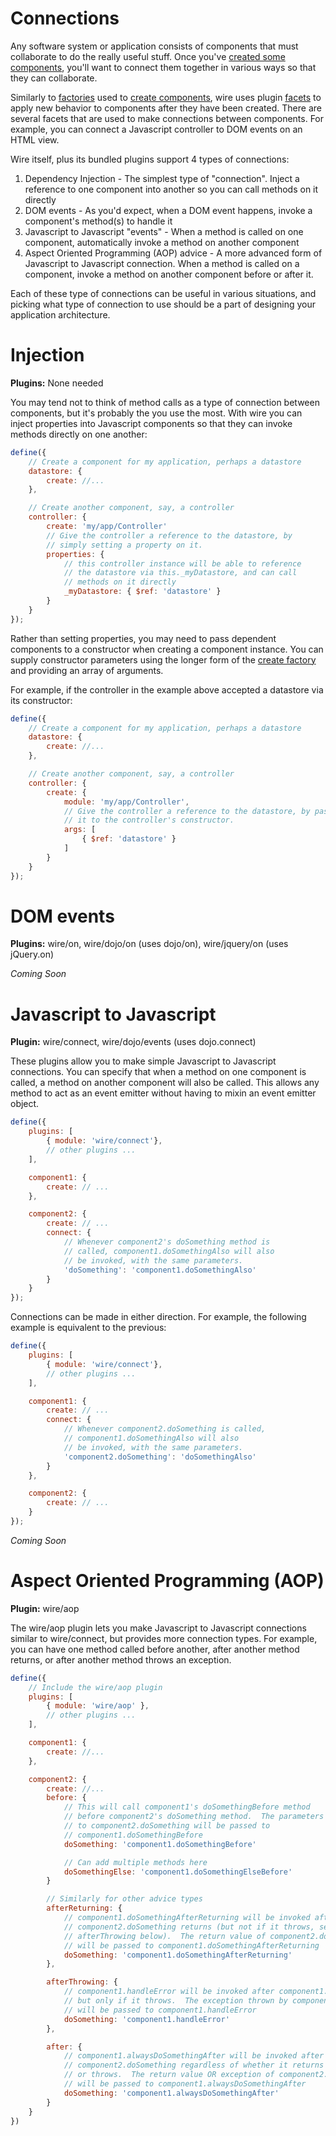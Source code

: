 # Connections

Any software system or application consists of components that must collaborate to do the really useful stuff.  Once you've [created some components](#components.md), you'll want to connect them together in various ways so that they can collaborate.

Similarly to [factories](./concepts.md#factories) used to [create components](./components.md#factories), wire uses plugin [facets](./concepts.md#facets) to apply new behavior to components after they have been created.  There are several facets that are used to make connections between components.  For example, you can connect a Javascript controller to DOM events on an HTML view.

Wire itself, plus its bundled plugins support 4 types of connections:

1. Dependency Injection - The simplest type of "connection".  Inject a reference to one component into another so you can call methods on it directly
1. DOM events - As you'd expect, when a DOM event happens, invoke a component's method(s) to handle it
1. Javascript to Javascript "events" - When a method is called on one component, automatically invoke a method on another component
1. Aspect Oriented Programming (AOP) advice - A more advanced form of Javascript to Javascript connection.  When a method is called on a component, invoke a method on another component before or after it.

Each of these type of connections can be useful in various situations, and picking what type of connection to use should be a part of designing your application architecture.

# Injection

**Plugins:** None needed

You may tend not to think of method calls as a type of connection between components, but it's probably the you use the most.  With wire you can inject properties into Javascript components so that they can invoke methods directly on one another:

```js
define({
	// Create a component for my application, perhaps a datastore
	datastore: {
		create: //...
	},

	// Create another component, say, a controller
	controller: {
		create: 'my/app/Controller'
		// Give the controller a reference to the datastore, by
		// simply setting a property on it.
		properties: {
			// this controller instance will be able to reference
			// the datastore via this._myDatastore, and can call
			// methods on it directly
			_myDatastore: { $ref: 'datastore' }
		}
	}
});
```

Rather than setting properties, you may need to pass dependent components to a constructor when creating a component instance.  You can supply constructor parameters using the longer form of the [create factory](./components.md#create) and providing an array of arguments.

For example, if the controller in the example above accepted a datastore via its constructor:

```js
define({
	// Create a component for my application, perhaps a datastore
	datastore: {
		create: //...
	},

	// Create another component, say, a controller
	controller: {
		create: {
			module: 'my/app/Controller',
			// Give the controller a reference to the datastore, by passing
			// it to the controller's constructor.
			args: [
				{ $ref: 'datastore' }
			]
		}
	}
});
```

# DOM events

**Plugins:** wire/on, wire/dojo/on (uses dojo/on), wire/jquery/on (uses jQuery.on)

*Coming Soon*

# Javascript to Javascript

**Plugin:** wire/connect, wire/dojo/events (uses dojo.connect)

These plugins allow you to make simple Javascript to Javascript connections.  You can specify that when a method on one component is called, a method on another component will also be called.  This allows any method to act as an event emitter without having to mixin an event emitter object.

```js
define({
	plugins: [
		{ module: 'wire/connect'},
	    // other plugins ...
	],

	component1: {
		create: // ...
	},

	component2: {
		create: // ...
		connect: {
			// Whenever component2's doSomething method is
			// called, component1.doSomethingAlso will also
			// be invoked, with the same parameters.
			'doSomething': 'component1.doSomethingAlso'
		}
	}
});
```

Connections can be made in either direction.  For example, the following example is equivalent to the previous:

```js
define({
	plugins: [
		{ module: 'wire/connect'},
	    // other plugins ...
	],

	component1: {
		create: // ...
		connect: {
			// Whenever component2.doSomething is called,
			// component1.doSomethingAlso will also
			// be invoked, with the same parameters.
			'component2.doSomething': 'doSomethingAlso'
		}
	},

	component2: {
		create: // ...
	}
});
```


*Coming Soon*

# Aspect Oriented Programming (AOP)

**Plugin:** wire/aop

The wire/aop plugin lets you make Javascript to Javascript connections similar to wire/connect, but provides more connection types.  For example, you can have one method called before another, after another method returns, or after another method throws an exception.

```js
define({
	// Include the wire/aop plugin
	plugins: [
	    { module: 'wire/aop' },
	    // other plugins ...
	],

	component1: {
		create: //...
	},

	component2: {
	    create: //...
	    before: {
	        // This will call component1's doSomethingBefore method
	        // before component2's doSomething method.  The parameters passed
	        // to component2.doSomething will be passed to
	        // component1.doSomethingBefore
	        doSomething: 'component1.doSomethingBefore'

	        // Can add multiple methods here
	        doSomethingElse: 'component1.doSomethingElseBefore'
	    }

	    // Similarly for other advice types
	    afterReturning: {
	        // component1.doSomethingAfterReturning will be invoked after
	        // component2.doSomething returns (but not if it throws, see
	        // afterThrowing below).  The return value of component2.doSomething
	        // will be passed to component1.doSomethingAfterReturning
	        doSomething: 'component1.doSomethingAfterReturning'
	    },

	    afterThrowing: {
	        // component1.handleError will be invoked after component1.doSomething,
	        // but only if it throws.  The exception thrown by component2.doSomething
	        // will be passed to component1.handleError
	        doSomething: 'component1.handleError'
	    },

	    after: {
	        // component1.alwaysDoSomethingAfter will be invoked after
	        // component2.doSomething regardless of whether it returns normally
	        // or throws.  The return value OR exception of component2.doSomething
	        // will be passed to component1.alwaysDoSomethingAfter
	        doSomething: 'component1.alwaysDoSomethingAfter'
	    }
	}
})
```
